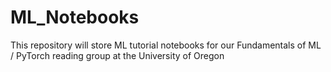 # ML_Notebooks
This repository will store ML tutorial notebooks for our Fundamentals of ML / PyTorch reading group at the University of Oregon
